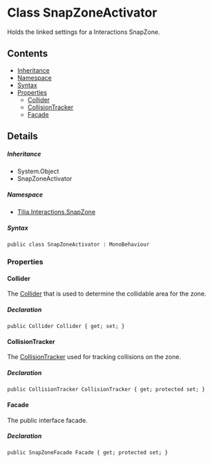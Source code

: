 # Class SnapZoneActivator

Holds the linked settings for a Interactions SnapZone.

## Contents

* [Inheritance]
* [Namespace]
* [Syntax]
* [Properties]
  * [Collider]
  * [CollisionTracker]
  * [Facade]

## Details

##### Inheritance

* System.Object
* SnapZoneActivator

##### Namespace

* [Tilia.Interactions.SnapZone]

##### Syntax

```
public class SnapZoneActivator : MonoBehaviour
```

### Properties

#### Collider

The [Collider] that is used to determine the collidable area for the zone.

##### Declaration

```
public Collider Collider { get; set; }
```

#### CollisionTracker

The [CollisionTracker] used for tracking collisions on the zone.

##### Declaration

```
public CollisionTracker CollisionTracker { get; protected set; }
```

#### Facade

The public interface facade.

##### Declaration

```
public SnapZoneFacade Facade { get; protected set; }
```

[Tilia.Interactions.SnapZone]: README.md
[Collider]: SnapZoneActivator.md#Collider
[CollisionTracker]: SnapZoneActivator.md#CollisionTracker
[SnapZoneFacade]: SnapZoneFacade.md
[Inheritance]: #Inheritance
[Namespace]: #Namespace
[Syntax]: #Syntax
[Properties]: #Properties
[Collider]: #Collider
[CollisionTracker]: #CollisionTracker
[Facade]: #Facade
